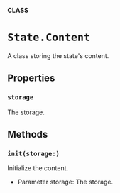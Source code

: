 **CLASS**

# `State.Content`

A class storing the state's content.

## Properties
### `storage`

The storage.

## Methods
### `init(storage:)`

Initialize the content.
- Parameter storage: The storage.

